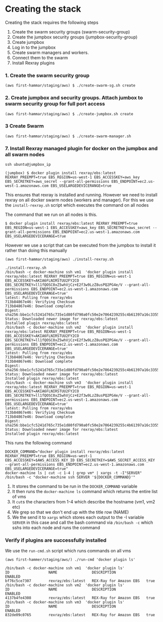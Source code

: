 # Creating the stack

Creating the stack requires the following steps

1. Create the swarm security groups (swarm-security-group)
2. Create the jumpbox security groups (jumpbox-security-group)
3. Create jumpbox
4. Log in to the jumpbox
5. Create swarm managers and workers. 
6. Connect them to the swarm
7. Install Rexray plugins


### 1. Create the swarm security group

```
(aws first-hammar/staging/aws) $ ./create-swarm-sg.sh create
```

### 2. Create jumpbox and security groups. Attach jumbox to swarm security group for full port access

```
(aws first-hammar/staging/aws) $ ./create-jumpbox.sh create
```

### 3 Create Swarm
```
(aws first-hammar/staging/aws) $ ./create-swarm-manager.sh
```

### 7. Install Rexray managed plugin for docker on the jumpbox and all swarm nodes

```
ssh ubuntu@jumpbox_ip

(jumpbox) $ docker plugin install rexray/ebs:latest REXRAY_PREEMPT=true EBS_REGION=us-west-1 EBS_ACCESSKEY=aws_key EBS_SECRETKEY=aws_secret --grant-all-permissions EBS_ENDPOINT=ec2.us-west-1.amazonaws.com EBS_USELARGEDEVICERANGE=true

```

This ensures that rexray is installed and running. However we need to install rexray on all docker swarm nodes (workers and manager). For this we use the `install-rexray.sh` script which executes the command on all nodes

The command that we run on all nodes is this.

```
$ docker plugin install rexray/ebs:latest REXRAY_PREEMPT=true EBS_REGION=us-west-1 EBS_ACCESSKEY=aws_key EBS_SECRETKEY=aws_secret --grant-all-permissions EBS_ENDPOINT=ec2.us-west-1.amazonaws.com EBS_USELARGEDEVICERANGE=true
```

However we use a script that can be executed from the jumpbox to install it rather than doing this manually

```
(aws first-hammar/staging/aws) ./install-rexray.sh

./install-rexray.sh 
/bin/bash -c docker-machine ssh vm1  'docker plugin install rexray/ebs:latest REXRAY_PREEMPT=true EBS_REGION=us-west-1 EBS_ACCESSKEY=AKIA6FLNIRSTUU2FY2CO EBS_SECRETKEY=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 --grant-all-permissions EBS_ENDPOINT=ec2.us-west-1.amazonaws.com EBS_USELARGEDEVICERANGE=true' 
latest: Pulling from rexray/ebs
713b84867e46: Verifying Checksum
713b84867e46: Download complete
Digest: sha256:bbe1cfc5241d765c735e1d80fd790a0fc50e2e7064239255c4b61397a16c3355
Status: Downloaded newer image for rexray/ebs:latest
Installed plugin rexray/ebs:latest
/bin/bash -c docker-machine ssh vm2  'docker plugin install rexray/ebs:latest REXRAY_PREEMPT=true EBS_REGION=us-west-1 EBS_ACCESSKEY=AKIA6FLNIRSTUU2FY2CO EBS_SECRETKEY=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 --grant-all-permissions EBS_ENDPOINT=ec2.us-west-1.amazonaws.com EBS_USELARGEDEVICERANGE=true' 
latest: Pulling from rexray/ebs
713b84867e46: Verifying Checksum
713b84867e46: Download complete
Digest: sha256:bbe1cfc5241d765c735e1d80fd790a0fc50e2e7064239255c4b61397a16c3355
Status: Downloaded newer image for rexray/ebs:latest
Installed plugin rexray/ebs:latest
/bin/bash -c docker-machine ssh vm3  'docker plugin install rexray/ebs:latest REXRAY_PREEMPT=true EBS_REGION=us-west-1 EBS_ACCESSKEY=AKIA6FLNIRSTUU2FY2CO EBS_SECRETKEY=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 --grant-all-permissions EBS_ENDPOINT=ec2.us-west-1.amazonaws.com EBS_USELARGEDEVICERANGE=true' 
latest: Pulling from rexray/ebs
713b84867e46: Verifying Checksum
713b84867e46: Download complete
Digest: sha256:bbe1cfc5241d765c735e1d80fd790a0fc50e2e7064239255c4b61397a16c3355
Status: Downloaded newer image for rexray/ebs:latest
Installed plugin rexray/ebs:latest

```

This runs the following command

```
DOCKER_COMMAND="docker plugin install rexray/ebs:latest REXRAY_PREEMPT=true EBS_REGION=us-west-1 EBS_ACCESSKEY=$AWS_ACCESS_KEY_ID EBS_SECRETKEY=$AWS_SECRET_ACCESS_KEY --grant-all-permissions EBS_ENDPOINT=ec2.us-west-1.amazonaws.com EBS_USELARGEDEVICERANGE=true"
docker-machine ls | cut -c 1-4 | grep vm* | xargs -t -I"SERVER" /bin/bash -c "docker-machine ssh SERVER '${DOCKER_COMMAND}'"
```

1. It stores the command to be run in the `DOCKER_COMMAND` variable
2. It then runs the `docker-machine ls` command which returns the entire list of vms
3. It `cut`s the characters from 1-4 which describe the hostname (vm1, vm2 etc)
4. We grep so that we don't end up with the title row (NAME)
5. We the send it to `xargs` which stores each output to the -I variable `SERVER` in this case and call the bash command via `/bin/bash -c` which sshs into each node and runs the command

### Verify if plugins are successfully installed

We use the `run-cmd.sh` script which runs commands on all vms

```
(aws first-hammer/staging/aws/) ./run-cmd 'docker plugin ls'

/bin/bash -c docker-machine ssh vm1  'docker plugin ls' 
ID                  NAME                DESCRIPTION              ENABLED
bf76c5ce7307        rexray/ebs:latest   REX-Ray for Amazon EBS   true
/bin/bash -c docker-machine ssh vm2  'docker plugin ls' 
ID                  NAME                DESCRIPTION              ENABLED
4137b4fe4308        rexray/ebs:latest   REX-Ray for Amazon EBS   true
/bin/bash -c docker-machine ssh vm3  'docker plugin ls' 
ID                  NAME                DESCRIPTION              ENABLED
832de09c0765        rexray/ebs:latest   REX-Ray for Amazon EBS   true

```
